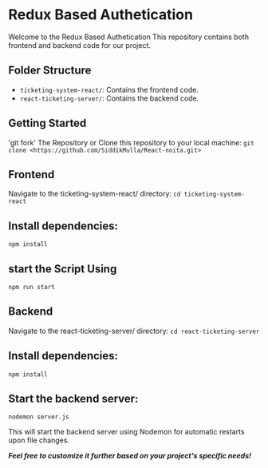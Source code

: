 # Redux Based Authetication

Welcome to the Redux Based Authetication This repository contains both frontend and backend code for our project.

## Folder Structure

- `ticketing-system-react/`: Contains the frontend code.
- `react-ticketing-server/`: Contains the backend code.

## Getting Started
'git fork' The Repository or
Clone this repository to your local machine:
`git clone <https://github.com/SiddikMulla/React-noita.git>`

## Frontend
Navigate to the ticketing-system-react/ directory:
`cd ticketing-system-react`

## Install dependencies:
`npm install`

## start the Script Using
`npm run start`

## Backend
Navigate to the react-ticketing-server/ directory:
`cd react-ticketing-server`

## Install dependencies:
`npm install`

## Start the backend server:
`nodemon server.js`

This will start the backend server using Nodemon for automatic restarts upon file changes.


<b><em>Feel free to customize it further based on your project's specific needs!

